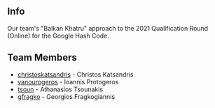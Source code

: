 ## Info
Our team's "Balkan Khatru" approach to the 2021 Qualification Round (Online) for the Google Hash Code.

## Team Members

* [christoskatsandris](https://github.com/christoskatsandris) - Christos Katsandris
* [vanourogeros](https://github.com/vanourogeros) - Ioannis Protogeros
* [tsoun](https://github.com/tsoun) - Athanasios Tsounakis
* [gfragko](https://github.com/gfragko) - Georgios Fragkogiannis
